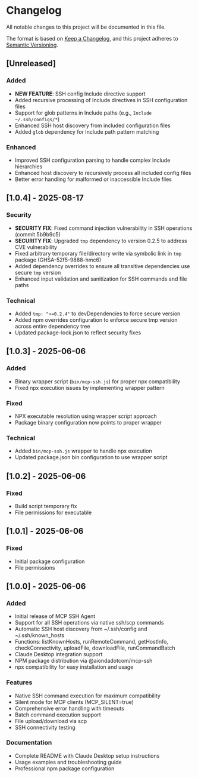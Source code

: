 # Changelog

All notable changes to this project will be documented in this file.

The format is based on [Keep a Changelog](https://keepachangelog.com/en/1.0.0/),
and this project adheres to [Semantic Versioning](https://semver.org/spec/v2.0.0.html).

## [Unreleased]

### Added
- **NEW FEATURE**: SSH config Include directive support
- Added recursive processing of Include directives in SSH configuration files
- Support for glob patterns in Include paths (e.g., `Include ~/.ssh/configs/*`)
- Enhanced SSH host discovery from included configuration files
- Added `glob` dependency for Include path pattern matching

### Enhanced
- Improved SSH configuration parsing to handle complex Include hierarchies
- Enhanced host discovery to recursively process all included config files
- Better error handling for malformed or inaccessible Include files

## [1.0.4] - 2025-08-17

### Security
- **SECURITY FIX**: Fixed command injection vulnerability in SSH operations (commit 5b9b9c5)
- **SECURITY FIX**: Upgraded `tmp` dependency to version 0.2.5 to address CVE vulnerability
- Fixed arbitrary temporary file/directory write via symbolic link in `tmp` package (GHSA-52f5-9888-hmc6)
- Added dependency overrides to ensure all transitive dependencies use secure `tmp` version
- Enhanced input validation and sanitization for SSH commands and file paths

### Technical
- Added `tmp: ">=0.2.4"` to devDependencies to force secure version
- Added npm overrides configuration to enforce secure tmp version across entire dependency tree
- Updated package-lock.json to reflect security fixes

## [1.0.3] - 2025-06-06

### Added
- Binary wrapper script (`bin/mcp-ssh.js`) for proper npx compatibility
- Fixed npx execution issues by implementing wrapper pattern

### Fixed
- NPX executable resolution using wrapper script approach
- Package binary configuration now points to proper wrapper

### Technical
- Added `bin/mcp-ssh.js` wrapper to handle npx execution
- Updated package.json bin configuration to use wrapper script

## [1.0.2] - 2025-06-06

### Fixed
- Build script temporary fix
- File permissions for executable

## [1.0.1] - 2025-06-06

### Fixed
- Initial package configuration
- File permissions

## [1.0.0] - 2025-06-06

### Added
- Initial release of MCP SSH Agent
- Support for all SSH operations via native ssh/scp commands
- Automatic SSH host discovery from ~/.ssh/config and ~/.ssh/known_hosts
- Functions: listKnownHosts, runRemoteCommand, getHostInfo, checkConnectivity, uploadFile, downloadFile, runCommandBatch
- Claude Desktop integration support
- NPM package distribution via @aiondadotcom/mcp-ssh
- npx compatibility for easy installation and usage

### Features
- Native SSH command execution for maximum compatibility
- Silent mode for MCP clients (MCP_SILENT=true)
- Comprehensive error handling with timeouts
- Batch command execution support
- File upload/download via scp
- SSH connectivity testing

### Documentation
- Complete README with Claude Desktop setup instructions
- Usage examples and troubleshooting guide
- Professional npm package configuration
